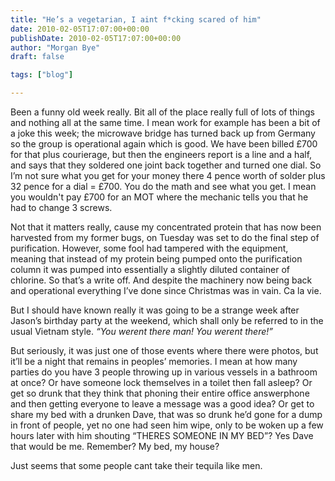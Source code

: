 ```yaml
---
title: "He’s a vegetarian, I aint f*cking scared of him"
date: 2010-02-05T17:07:00+00:00
publishDate: 2010-02-05T17:07:00+00:00
author: "Morgan Bye"
draft: false

tags: ["blog"]

---
```


Been a funny old week really.  Bit all of the place really full of lots of things and nothing all at the same time.  I mean work for example has been a bit of a joke this week; the microwave bridge has turned back up from Germany so the group is operational again which is good.  We have been billed £700 for that plus courierage, but then the engineers report is a line and a half, and says that they soldered one joint back together and turned one dial.  So I’m not sure what you get for your money there 4 pence worth of solder plus 32 pence for a dial = £700.  You do the math and see what you get.  I mean you wouldn't pay £700 for an MOT where the mechanic tells you that he had to change 3 screws.

Not that it matters really, cause my concentrated protein that has now been harvested from my former bugs, on Tuesday was set to do the final step of purification.  However, some fool had tampered with the equipment, meaning that instead of my protein being pumped onto the purification column it was pumped into essentially a slightly diluted container of chlorine.  So that’s a write off.  And despite the machinery now being back and operational everything I’ve done since Christmas was in vain.  Ca la vie.

But I should have known really it was going to be a strange week after Jason’s birthday party at the weekend, which shall only be referred to in the usual Vietnam style. *“You werent there man! You werent there!”*

But seriously, it was just one of those events where there were photos, but it’ll be a night that remains in peoples’ memories.  I mean at how many parties do you have 3 people throwing up in various vessels in a bathroom at once? Or have someone lock themselves in a toilet then fall asleep? Or get so drunk that they think that phoning their entire office answerphone and then getting everyone to leave a message was a good idea? Or get to share my bed with a drunken Dave, that was so drunk he’d gone for a dump in front of people, yet no one had seen him wipe, only to be woken up a few hours later with him shouting “THERES SOMEONE IN MY BED”? Yes Dave that would be me.  Remember? My bed, my house?

Just seems that some people cant take their tequila like men.
